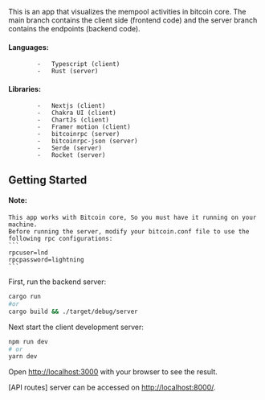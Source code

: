 This is an app that visualizes the mempool activities in bitcoin core.
The main branch contains the client side (frontend code) and the server branch contains the endpoints (backend code).

#### Languages:
            -   Typescript (client)
            -   Rust (server)

#### Libraries:
            -   Nextjs (client)
            -   Chakra UI (client)
            -   ChartJs (client)
            -   Framer motion (client)
            -   bitcoinrpc (server)
            -   bitcoinrpc-json (server)
            -   Serde (server)
            -   Rocket (server)

## Getting Started

#### Note:
    This app works with Bitcoin core, So you must have it running on your machine.
    Before running the server, modify your bitcoin.conf file to use the following rpc configurations:
    ```
    rpcuser=lnd
    rpcpassword=lightning
    ```

First, run the backend server:

```bash
cargo run
#or
cargo build && ./target/debug/server
```

Next start the client development server:

```bash
npm run dev
# or
yarn dev
```

Open [http://localhost:3000](http://localhost:3000) with your browser to see the result.

[API routes] server can be accessed on [http://localhost:8000/](http://localhost:8000/). 



